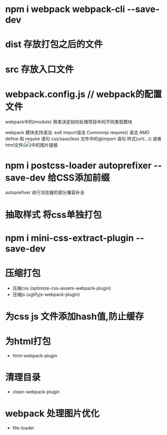 # npm i webpack webpack-cli --save-dev

# dist 存放打包之后的文件

# src 存放入口文件

# webpack.config.js // webpack的配置文件

webpack中的(module) 用来决定如何处理项目中的不同类型模块

webpack 模块支持语法:
  es6 import语法
  Commonjs require() 语法
  AMD define 和 require 语句
  css/sass/less 文件中的@import 语句
  样式(url(...)) 或者html文件(<img src="...">)中的图片链接
# npm i postcss-loader autoprefixer --save-dev 给CSS添加前缀

autoprefixer 进行浏览器的部分兼容补全

# 抽取样式 将css单独打包
# npm i mini-css-extract-plugin --save-dev

# 压缩打包
- 压缩css (optimize-css-assets-webpack-plugin)
- 压缩js (uglifyjs-webpack-plugin)


# 为css js 文件添加hash值,防止缓存

# 为html打包
- html-webpack-plugin

# 清理目录
- clean-webpack-plugin

# webpack 处理图片优化
- file-loader 
